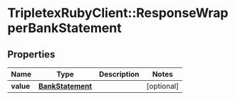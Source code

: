 # TripletexRubyClient::ResponseWrapperBankStatement

## Properties
Name | Type | Description | Notes
------------ | ------------- | ------------- | -------------
**value** | [**BankStatement**](BankStatement.md) |  | [optional] 


